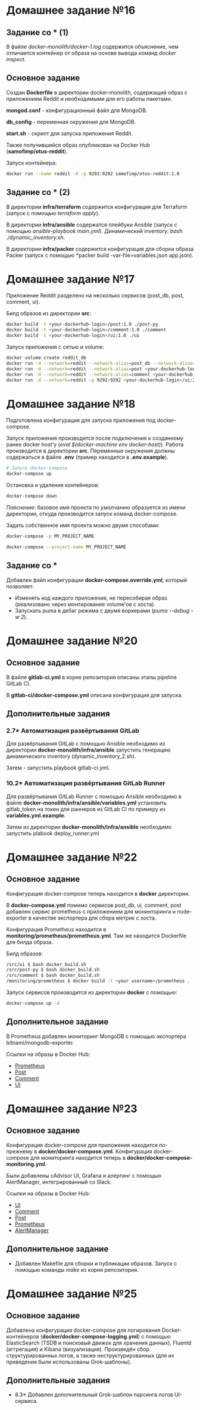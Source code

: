 # Домашнее задание №16
## Задание со * (1)
В файле *docker-monolith/docker-1.log* содержится объяснение, чем отличается контейнер от образа на основе вывода команд *docker inspect*.

## Основное задание
Создан **Dockerfile** в директории docker-monolith, содержащий образ с приложением Reddit и необходимыми для его работы пакетами.

**mongod.conf** - конфигурационный файл для MongoDB.

**db_config** - переменная окружения для MongoDB.

**start.sh** - скрипт для запуска приложения Reddit.

Также получившийся образ опубликован на Docker Hub (**samofimp/otus-reddit**).

Запуск контейнера:
~~~ bash
docker run --name reddit -d -p 9292:9292 samofimp/otus-reddit:1.0
~~~

## Задание со * (2)
В директории **infra/terraform** содержится конфигурация для Terraform (запуск с помощью *terraform apply*).

В директории **infra/ansible** содержатся плейбуки Ansible (запуск с помощью *ansible-playbook main.yml*). Динамический inventory: *bash ./dynamic_inventory.sh*.

В директории **infra/packer** содержится конфигурация для сборки образа Packer (запуск с помощью *packer build -var-file=variables.json app.json).

# Домашнее задание №17
Приложение Reddit разделено на несколько сервисов (post_db, post, comment, ui).

Билд образов из директории **src**:
~~~ bash
docker build -t <your-dockerhub-login>/post:1.0 ./post-py
docker build -t <your-dockerhub-login>/comment:1.0 ./comment
docker build -t <your-dockerhub-login>/ui:1.0 ./ui
~~~

Запуск приложения с сетью и volume:
~~~ bash
docker volume create reddit_db
docker run -d --network=reddit --network-alias=post_db --network-alias=comment_db mongo:latest
docker run -d --network=reddit --network-alias=post <your-dockerhub-login>/post:1.0
docker run -d --network=reddit --network-alias=comment <your-dockerhub-login>/comment:1.0
docker run -d --network=reddit -p 9292:9292 <your-dockerhub-login>/ui:2.0
~~~

# Домашнее задание №18
Подготовлена конфигурация для запуска приложения под docker-compose.

Запуск приложения производится после подключения к созданному ранее docker host'у (*eval $(docker-machine env docker-host)*). Работа производится в директории **src**. Переменные окружения должны содержаться в файле **.env** (пример находится в **.env.example**).
~~~ bash
# Запуск docker-compose
docker-compose up
~~~

Остановка и удаление контейнеров:
~~~ bash
docker-compose down
~~~

*Пояснение*: базовое имя проекта по умолчанию образуется из имени директории, откуда производится запуск команд docker-compose.

Задать собственное имя проекта можно двумя способами:
~~~ bash
docker-compose -p MY_PROJECT_NAME
~~~
~~~ bash
docker-compose --project-name MY_PROJECT_NAME
~~~

## Задание со *
Добавлен файл конфигурации **docker-compose.override.yml**, который позволяет:
* Изменять код каждого приложения, не пересобирая образ (реализовано через монтирование volume'ов с хоста).
* Запускать puma в дебаг режима с двумя воркерами (*puma --debug -w 2*).

# Домашнее задание №20
## Основное задание
В файле **gitlab-ci.yml** в корне репозитория описаны этапы pipeline GitLab CI.

В **gitlab-ci/docker-compose.yml** описана конфигурация для запуска.

## Дополнительные задания
### 2.7* Автоматизация развёртывания GitLab
Для развёртывания GitLab с помощью Ansible необходимо из директории **docker-monolith/infra/ansible** запустить генерацию динамического inventory (dynamic_inventory_2.sh).

Затем - запустить playbook gitlab-ci.yml.

### 10.2* Автоматизация развёртывания GitLab Runner
Для развёртывания GitLab Runner с помощью Ansible необходимо в файле **docker-monolith/infra/ansible/variables.yml** установить gitlab_token на токен для раннеров из GitLab CI по примеру из **variables.yml.example**.

Затем из директории **docker-monolith/infra/ansible** необходимо запустить plabook deploy_runner.yml

# Домашнее задание №22
## Основное задание
Конфигурация docker-compose теперь находится в **docker** директории.

В **docker-compose.yml** помимо сервисов post_db, ui, comment, post добавлен сервис prometheus с приложением для монинторинга и node-exporter в качестве экспортера для сбора метрик с хоста.

Конфигурация Prometheus находится в **monitoring/prometheus/prometheus.yml**. Там же находится Dockerfile для билда образа.

Билд образов:
~~~ bash
/src/ui $ bash docker_build.sh
/src/post-py $ bash docker_build.sh
/src/comment $ bash docker_build.sh
/monitoring/prometheus $ docker build -t <your username>/prometheus .
~~~

Запуск сервисов производится из директории **docker** с помощью:
~~~ bash
docker-compose up -d
~~~

## Дополнительное задание
В Prometheus добавлен мониторинг MongoDB c помощью экспортера bitnami/mongodb-exporter.

Ссылки на образы в Docker Hub:

* [Prometheus](https://hub.docker.com/repository/docker/samofimp/prometheus)
* [Post](https://hub.docker.com/repository/docker/samofimp/post)
* [Comment](https://hub.docker.com/repository/docker/samofimp/comment)
* [UI](https://hub.docker.com/repository/docker/samofimp/ui)

# Домашнее задание №23
## Основное задание
Конфигурация docker-compose для приложения находится по-прежнему в **docker/docker-compose.yml**. Конфигурация docker-compose для мониторинга находится теперь в **docker/docker-compose-monitoring.yml**.

Были добавлены cAdvisor UI, Grafana и алертинг с помощью AlertManager, интегрированный со Slack.

Ссылки на образы в Docker Hub:

* [UI](https://hub.docker.com/repository/docker/samofimp/ui)
* [Comment](https://hub.docker.com/repository/docker/samofimp/comment)
* [Post](https://hub.docker.com/repository/docker/samofimp/post)
* [Prometheus](https://hub.docker.com/repository/docker/samofimp/prometheus)
* [AlertManager](https://hub.docker.com/repository/docker/samofimp/alertmanager)

## Дополнительное задание
* Добавлен Makefile для сборки и публикации образов. Запуск с помощью команды *make* из корня репозитория.

# Домашнее задание №25
## Основное задание
Добавлена конфигурация docker-compose для логирования Docker-контейнеров (**docker/docker-compose-logging.yml**) с помощью ElasticSearch (TSDB и поисковый движок для хранения данных), Fluentd (аггрегация) и Kibana (визуализация).
Произведён сбор структурированных логов, а также неструктурированных (для их приведения были использованы Grok-шаблоны).

## Дополнительные задания
* 8.3* Добавлен дополнительный Grok-шаблон парсинга логов UI-сервиса.
